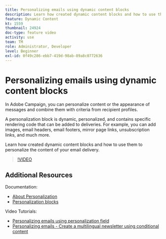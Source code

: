 ```yaml
---
title: Personalizing emails using dynamic content blocks
description: Learn how created dynamic content blocks and how to use them to personalize the content of your email delivery.
feature: Dynamic Content
kt: 1559
thumbnail: 24924 
doc-type: feature video
activity: use
team: TM
role: Administrator, Developer
level: Beginner
exl-id: 0f49c286-ebb7-419d-98ab-89a8c0772636
---
```


# Personalizing emails using dynamic content blocks

In Adobe Campaign, you can personalize content or the appearance of messages and combine them with criteria from recipient profiles.

A personalization block is dynamic, personalized, and contains specific rendering code that can be added to deliveries. For example, you can add images, email headers, email footers, mirror page links, unsubscription links, and much more.

Learn how created dynamic content blocks and how to use them to personalize the content of your email delivery.


>[!VIDEO](https://video.tv.adobe.com/v/24924?quality=12)

## Additional Resources

Documentation:

* [About Personalization](https://experienceleague.adobe.com/docs/campaign-classic/using/sending-messages/personalizing-deliveries/about-personalization.html)
* [Personalization blocks](https://experienceleague.adobe.com/docs/campaign-classic/using/sending-messages/personalizing-deliveries/personalization-blocks.html)

Video Tutorials:

* [Personalizing emails using personalization field](/help/sending-messages/email-channel/personalizing-emails-using-personalization-fields.md)
* [Personalizing emails - Create a multilingual newsletter using conditional content](/help/sending-messages/email-channel/personalizing-emails-create-a-multi-lingual-newsletter-using-conditional-content.md)
